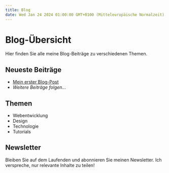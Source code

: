 ```yaml
---
title: Blog
date: Wed Jan 24 2024 01:00:00 GMT+0100 (Mitteleuropäische Normalzeit)
---
```


# Blog-Übersicht

Hier finden Sie alle meine Blog-Beiträge zu verschiedenen Themen.

## Neueste Beiträge

- [Mein erster Blog-Post](mein-erster-post.html)
- *Weitere Beiträge folgen...*

## Themen

- Webentwicklung
- Design
- Technologie
- Tutorials

## Newsletter

Bleiben Sie auf dem Laufenden und abonnieren Sie meinen Newsletter. Ich verspreche, nur relevante Inhalte zu teilen! 